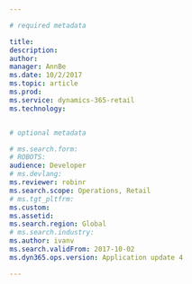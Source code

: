 ```yaml
---

# required metadata

title: 
description:
author: 
manager: AnnBe
ms.date: 10/2/2017
ms.topic: article
ms.prod: 
ms.service: dynamics-365-retail
ms.technology: 


# optional metadata

# ms.search.form: 
# ROBOTS: 
audience: Developer
# ms.devlang: 
ms.reviewer: robinr
ms.search.scope: Operations, Retail
# ms.tgt_pltfrm: 
ms.custom: 
ms.assetid: 
ms.search.region: Global
# ms.search.industry: 
ms.author: ivanv
ms.search.validFrom: 2017-10-02
ms.dyn365.ops.version: Application update 4

---
```


# <add title>
